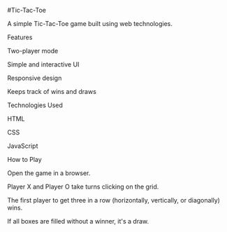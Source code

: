 #Tic-Tac-Toe

A simple Tic-Tac-Toe game built using web technologies.

Features

Two-player mode

Simple and interactive UI

Responsive design

Keeps track of wins and draws

Technologies Used

HTML

CSS

JavaScript

How to Play

Open the game in a browser.

Player X and Player O take turns clicking on the grid.

The first player to get three in a row (horizontally, vertically, or diagonally) wins.

If all boxes are filled without a winner, it's a draw.
